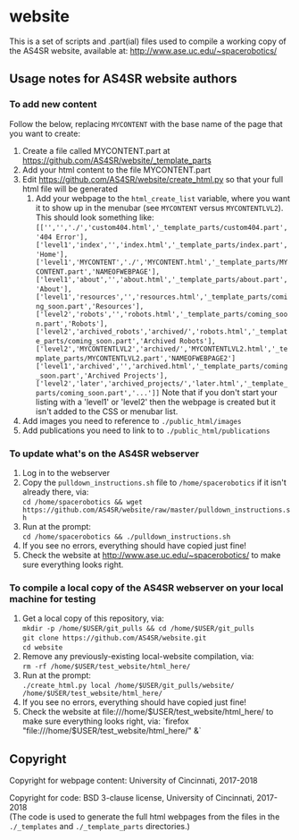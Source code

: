 # website

This is a set of scripts and .part(ial) files used to compile a working copy of the AS4SR website, available at:
http://www.ase.uc.edu/~spacerobotics/


## Usage notes for AS4SR website authors

### To add new content
Follow the below, replacing `MYCONTENT` with the base name of the page that you want to create:
1. Create a file called MYCONTENT.part at https://github.com/AS4SR/website/_template_parts
1. Add your html content to the file MYCONTENT.part
1. Edit https://github.com/AS4SR/website/create_html.py so that your full html file will be generated
    1. Add your webpage to the `html_create_list` variable, where you want it to show up in the menubar (see `MYCONTENT` versus `MYCONTENTLVL2`). This should look something like:  
    `[['','','./','custom404.html','_template_parts/custom404.part','404 Error'],`
    ` ['level1','index','','index.html','_template_parts/index.part','Home'],`
    ` ['level1','MYCONTENT','./','MYCONTENT.html','_template_parts/MYCONTENT.part','NAMEOFWEBPAGE'],`
    ` ['level1','about','','about.html','_template_parts/about.part','About'],`
    ` ['level1','resources','','resources.html','_template_parts/coming_soon.part','Resources'],`
    ` ['level2','robots','','robots.html','_template_parts/coming_soon.part','Robots'],`
    ` ['level2','archived_robots','archived/','robots.html','_template_parts/coming_soon.part','Archived Robots'],`
    ` ['level2','MYCONTENTLVL2','archived/','MYCONTENTLVL2.html','_template_parts/MYCONTENTLVL2.part','NAMEOFWEBPAGE2']`
    ` ['level1','archived','','archived.html','_template_parts/coming_soon.part','Archived Projects'],`
    ` ['level2','later','archived_projects/','later.html','_template_parts/coming_soon.part','...']]`
    Note that if you don't start your listing with a 'level1' or 'level2' then the webpage is created but it isn't added to the CSS or menubar list.
1. Add images you need to reference to `./public_html/images`
1. Add publications you need to link to to `./public_html/publications`

### To update what's on the AS4SR webserver
1. Log in to the webserver
1. Copy the `pulldown_instructions.sh` file to `/home/spacerobotics` if it isn't already there, via:  
`cd /home/spacerobotics && wget https://github.com/AS4SR/website/raw/master/pulldown_instructions.sh`
1. Run at the prompt:  
`cd /home/spacerobotics && ./pulldown_instructions.sh`
1. If you see no errors, everything should have copied just fine!
1. Check the website at http://www.ase.uc.edu/~spacerobotics/ to make sure everything looks right.

### To compile a local copy of the AS4SR webserver on your local machine for testing
1. Get a local copy of this repository, via:  
`mkdir -p /home/$USER/git_pulls && cd /home/$USER/git_pulls`  
`git clone https://github.com/AS4SR/website.git`  
`cd website`
1. Remove any previously-existing local-website compilation, via:  
`rm -rf /home/$USER/test_website/html_here/`
1. Run at the prompt:  
`./create_html.py local /home/$USER/git_pulls/website/ /home/$USER/test_website/html_here/`
1. If you see no errors, everything should have copied just fine!
1. Check the website at file:///home/$USER/test_website/html_here/ to make sure everything looks right, via:  
`firefox "file:///home/$USER/test_website/html_here/" &`

## Copyright
Copyright for webpage content: University of Cincinnati, 2017-2018

Copyright for code: BSD 3-clause license, University of Cincinnati, 2017-2018  
(The code is used to generate the full html webpages from the files in the `./_templates` and `./_template_parts` directories.)
